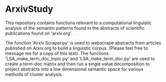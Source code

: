 # ArxivStudy

This repository contains functions relevant to a computational linguistic analysis of the semantic patterns found in the abstracts of scientific publications found on 'arxiv.org'.

The function 'Arxiv Scraper.py' is used to webscrape abstracts from articles published on Arxiv.org to build a linguistic corpus. (Please feel free to message me for a copy of this text).
The functions 'LSA_make_term_doc_topic.py' and 'LSA_make_term_doc.py' are used to create a term-doc matrix and then run a single value decomposition to project abstracts into a low dimensional semantic space for various methods of cluster analysis.

